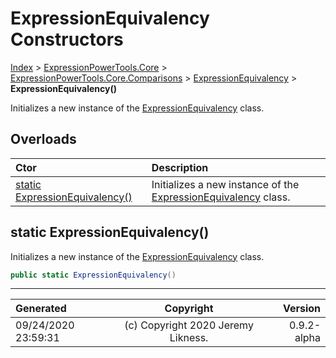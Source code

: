 ﻿# ExpressionEquivalency Constructors

[Index](../index.md) > [ExpressionPowerTools.Core](ExpressionPowerTools.Core.a.md) > [ExpressionPowerTools.Core.Comparisons](ExpressionPowerTools.Core.Comparisons.n.md) > [ExpressionEquivalency](ExpressionPowerTools.Core.Comparisons.ExpressionEquivalency.cs.md) > **ExpressionEquivalency()**

Initializes a new instance of the [ExpressionEquivalency](ExpressionPowerTools.Core.Comparisons.ExpressionEquivalency.cs.md) class.

## Overloads

| Ctor | Description |
| :-- | :-- |
| [static ExpressionEquivalency()](#static-expressionequivalency) | Initializes a new instance of the [ExpressionEquivalency](ExpressionPowerTools.Core.Comparisons.ExpressionEquivalency.cs.md) class. |

## static ExpressionEquivalency()

Initializes a new instance of the [ExpressionEquivalency](ExpressionPowerTools.Core.Comparisons.ExpressionEquivalency.cs.md) class.

```csharp
public static ExpressionEquivalency()
```



---

| Generated | Copyright | Version |
| :-- | :-: | --: |
| 09/24/2020 23:59:31 | (c) Copyright 2020 Jeremy Likness. | 0.9.2-alpha |
